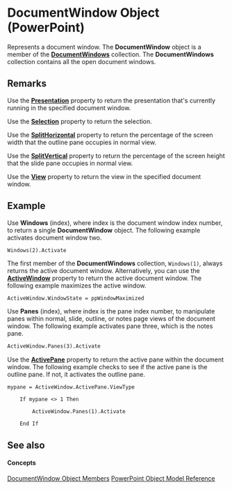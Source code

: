 
# DocumentWindow Object (PowerPoint)

Represents a document window. The  **DocumentWindow** object is a member of the **[DocumentWindows](84ed4b8c-593a-8100-d4b8-158115c4e84d.md)** collection. The **DocumentWindows** collection contains all the open document windows.


## Remarks

Use the  **[Presentation](d6f5f565-d593-e230-c3b9-2302bdd83644.md)** property to return the presentation that's currently running in the specified document window.

Use the  **[Selection](0cd670b2-53a5-87d7-8b38-761920dd9758.md)** property to return the selection.

Use the  **[SplitHorizontal](89ec538b-d8a3-23e8-a246-35c44884a432.md)** property to return the percentage of the screen width that the outline pane occupies in normal view.

Use the  **[SplitVertical](8a26332f-d00d-9816-30e1-48411db07a62.md)** property to return the percentage of the screen height that the slide pane occupies in normal view.

Use the  **[View](6488ba10-744a-eb88-df8d-bf85e2f6711d.md)** property to return the view in the specified document window.


## Example

Use  **Windows** (index), where index is the document window index number, to return a single **DocumentWindow** object. The following example activates document window two.


```
Windows(2).Activate
```

The first member of the  **DocumentWindows** collection, `Windows(1)`, always returns the active document window. Alternatively, you can use the  **[ActiveWindow](762c1c6a-1f8a-f47a-7b75-006c745caee0.md)** property to return the active document window. The following example maximizes the active window.




```vb
ActiveWindow.WindowState = ppWindowMaximized
```

Use  **Panes** (index), where index is the pane index number, to manipulate panes within normal, slide, outline, or notes page views of the document window. The following example activates pane three, which is the notes pane.




```vb
ActiveWindow.Panes(3).Activate
```

Use the  **[ActivePane](8fa4c8a1-37b6-2676-1cfd-5fa2b130d2e3.md)** property to return the active pane within the document window. The following example checks to see if the active pane is the outline pane. If not, it activates the outline pane.




```
mypane = ActiveWindow.ActivePane.ViewType

    If mypane <> 1 Then

        ActiveWindow.Panes(1).Activate

    End If
```


## See also


#### Concepts


[DocumentWindow Object Members](414ea08d-db8e-70da-0fab-7a92942d2348.md)
[PowerPoint Object Model Reference](00acd64a-5896-0459-39af-98df2849849e.md)
